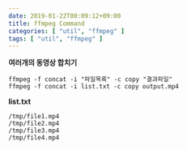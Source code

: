 ```yaml
---
date: 2019-01-22T00:09:12+09:00
title: ffmpeg Command
categories: [ "util", "ffmpeg" ]
tags: [ "util", "ffmpeg" ]
---
```


**여러개의 동영상 합치기**

	ffmpeg -f concat -i "파일목록" -c copy "결과파일"
	ffmpeg -f concat -i list.txt -c copy output.mp4

**list.txt**

	/tmp/file1.mp4
	/tmp/file2.mp4
	/tmp/file3.mp4
	/tmp/file4.mp4

